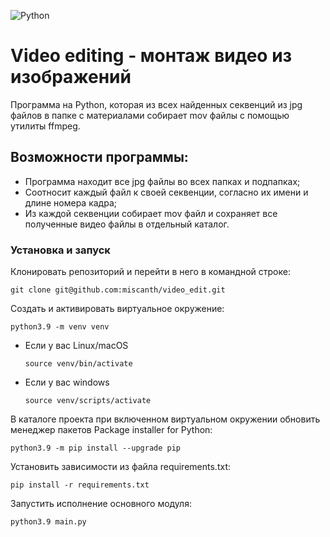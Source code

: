 ![Python](https://img.shields.io/badge/python-3670A0?style=for-the-badge&logo=python&logoColor=ffdd54)


# Video editing - монтаж видео из изображений
Программа на Python, которая из всех найденных секвенций из jpg файлов в папке с материалами собирает mov файлы с помощью утилиты ffmpeg.

## Возможности программы:

* Программа находит все jpg файлы во всех папках и подпапках;
* Соотносит каждый файл к своей секвенции, согласно их имени и длине номера кадра;
* Из каждой секвенции собирает mov файл и сохраняет все полученные видео файлы в отдельный каталог.

### Установка и запуск

Клонировать репозиторий и перейти в него в командной строке: 
```
git clone git@github.com:miscanth/video_edit.git
```
Создать и активировать виртуальное окружение: 
```
python3.9 -m venv venv 
```
* Если у вас Linux/macOS 

    ```
    source venv/bin/activate
    ```
* Если у вас windows 
 
    ```
    source venv/scripts/activate
    ```
В каталоге проекта при включенном виртуальном окружении обновить менеджер пакетов Package installer for Python:
```
python3.9 -m pip install --upgrade pip
```
Установить зависимости из файла requirements.txt:
```
pip install -r requirements.txt
```
Запустить исполнение основного модуля:
```
python3.9 main.py
```